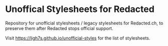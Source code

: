 # Unoffical Stylesheets for Redacted

Repository for unofficial stylesheets / legacy stylesheets for Redacted.ch,
to preserve them after Redacted stops official support.

Visit https://ligh7s.github.io/unofficial-styles for the list of stylesheets.

